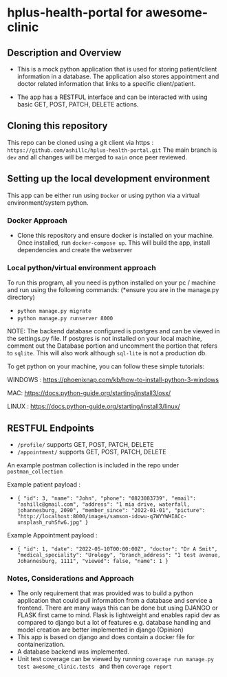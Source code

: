 # hplus-health-portal for awesome-clinic

## Description and Overview
- This is a mock python application that is used for storing patient/client information in a database. 
The application also stores appointment and doctor related information that links to a specific client/patient.

- The app has a RESTFUL interface and can be interacted with using basic GET, POST, PATCH, DELETE actions.

## Cloning this repository
This repo can be cloned using a git client via https : `https://github.com/ashillc/hplus-health-portal.git`
The main branch is `dev` and all changes will be merged to `main` once peer reviewed. 

## Setting up the local development environment
This app can be either run using `Docker` or using python via a virtual environment/system python.
### Docker Approach
- Clone this repository and ensure docker is installed on your machine. Once installed, run ``docker-compose up``.
This will build the app, install dependencies and create the webserver

### Local python/virtual environment approach
To run this program, all you need is python installed on your pc / machine and run using the following commands:
(*ensure you are in the manage.py directory)
- `python manage.py migrate`
- ``python manage.py runserver 8000``

NOTE:
The backend database configured is postgres and can be viewed in the settings.py file. If postgres is not installed 
on your local machine, comment out the Database portion and uncomment the portion that refers to `sqlite`.
This will also work although `sql-lite` is not a production db.

To get python on your machine, you can follow these simple tutorials:

WINDOWS : https://phoenixnap.com/kb/how-to-install-python-3-windows

MAC: https://docs.python-guide.org/starting/install3/osx/

LINUX : https://docs.python-guide.org/starting/install3/linux/

## RESTFUL Endpoints
- `/profile/` supports GET, POST, PATCH, DELETE
- `/appointment/` supports GET, POST, PATCH, DELETE

An example postman collection is included in the repo under `postman_collection`

Example patient payload :
- ``{
        "id": 3,
        "name": "John",
        "phone": "0823083739",
        "email": "ashillc@gmail.com",
        "address": "1 mia drive, waterfall, johannesburg, 2090",
        "member_since": "2022-01-01",
        "picture": "http://localhost:8000/images/samson-idowu-q7WYYWHIACc-unsplash_ruhSfw6.jpg"
    }``

Example Appointment payload :
- ``{
    "id": 1,
    "date": "2022-05-10T00:00:00Z",
    "doctor": "Dr A Smit",
    "medical_speciality": "Urology",
    "branch_address": "1 test avenue, Johannesburg, 1111",
    "viewed": false,
    "name": 1
}``

### Notes, Considerations and Approach

- The only requirement that was provided was to build a python application that could pull information from 
a database and service a frontend. There are many ways this can be done but using DJANGO or FLASK first came to mind.
Flask is lightweight and enables rapid dev as compared to django but a lot of features e.g. database handling and model
creation are better implemented in django (Opinion)
- This app is based on django and does contain a docker file for containerization.
- A database backend was implemented.
- Unit test coverage can be viewed by running ``coverage run manage.py test awesome_clinic.tests
`` and then ``coverage report``